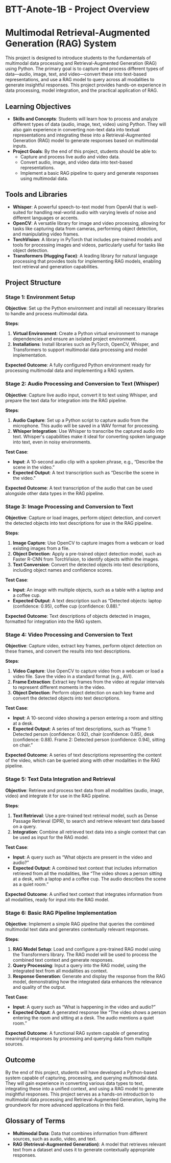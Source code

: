# BTT-Anote-1B - Project Overview

# Multimodal Retrieval-Augmented Generation (RAG) System
This project is designed to introduce students to the fundamentals of multimodal data processing and Retrieval-Augmented Generation (RAG) using Python. The primary goal is to capture and process different types of data—audio, image, text, and video—convert these into text-based representations, and use a RAG model to query across all modalities to generate insightful responses. This project provides hands-on experience in data processing, model integration, and the practical application of RAG.

## Learning Objectives
- **Skills and Concepts**: Students will learn how to process and analyze different types of data (audio, image, text, video) using Python. They will also gain experience in converting non-text data into textual representations and integrating these into a Retrieval-Augmented Generation (RAG) model to generate responses based on multimodal inputs.
- **Project Goals**: By the end of this project, students should be able to:
  - Capture and process live audio and video data.
  - Convert audio, image, and video data into text-based representations.
  - Implement a basic RAG pipeline to query and generate responses using multimodal data.

## Tools and Libraries
- **Whisper**: A powerful speech-to-text model from OpenAI that is well-suited for handling real-world audio with varying levels of noise and different languages or accents.
- **OpenCV**: A versatile library for image and video processing, allowing for tasks like capturing data from cameras, performing object detection, and manipulating video frames.
- **TorchVision**: A library in PyTorch that includes pre-trained models and tools for processing images and videos, particularly useful for tasks like object detection.
- **Transformers (Hugging Face)**: A leading library for natural language processing that provides tools for implementing RAG models, enabling text retrieval and generation capabilities.

## Project Structure

### Stage 1: Environment Setup
**Objective**: Set up the Python environment and install all necessary libraries to handle and process multimodal data.

**Steps**:
1. **Virtual Environment**: Create a Python virtual environment to manage dependencies and ensure an isolated project environment.
2. **Installations**: Install libraries such as PyTorch, OpenCV, Whisper, and Transformers to support multimodal data processing and model implementation.

**Expected Outcome**: A fully configured Python environment ready for processing multimodal data and implementing a RAG system.

### Stage 2: Audio Processing and Conversion to Text (Whisper)
**Objective**: Capture live audio input, convert it to text using Whisper, and prepare the text data for integration into the RAG pipeline.

**Steps**:
1. **Audio Capture**: Set up a Python script to capture audio from the microphone. This audio will be saved in a WAV format for processing.
2. **Whisper Integration**: Use Whisper to transcribe the captured audio into text. Whisper's capabilities make it ideal for converting spoken language into text, even in noisy environments.

**Test Case**:
- **Input**: A 10-second audio clip with a spoken phrase, e.g., “Describe the scene in the video.”
- **Expected Output**: A text transcription such as “Describe the scene in the video.”

**Expected Outcome**: A text transcription of the audio that can be used alongside other data types in the RAG pipeline.

### Stage 3: Image Processing and Conversion to Text
**Objective**: Capture or load images, perform object detection, and convert the detected objects into text descriptions for use in the RAG pipeline.

**Steps**:
1. **Image Capture**: Use OpenCV to capture images from a webcam or load existing images from a file.
2. **Object Detection**: Apply a pre-trained object detection model, such as Faster R-CNN from TorchVision, to identify objects within the images.
3. **Text Conversion**: Convert the detected objects into text descriptions, including object names and confidence scores.

**Test Case**:
- **Input**: An image with multiple objects, such as a table with a laptop and a coffee cup.
- **Expected Output**: A text description such as “Detected objects: laptop (confidence: 0.95), coffee cup (confidence: 0.88).”

**Expected Outcome**: Text descriptions of objects detected in images, formatted for integration into the RAG system.

### Stage 4: Video Processing and Conversion to Text
**Objective**: Capture video, extract key frames, perform object detection on these frames, and convert the results into text descriptions.

**Steps**:
1. **Video Capture**: Use OpenCV to capture video from a webcam or load a video file. Save the video in a standard format (e.g., AVI).
2. **Frame Extraction**: Extract key frames from the video at regular intervals to represent different moments in the video.
3. **Object Detection**: Perform object detection on each key frame and convert the detected objects into text descriptions.

**Test Case**:
- **Input**: A 10-second video showing a person entering a room and sitting at a desk.
- **Expected Output**: A series of text descriptions, such as “Frame 1: Detected person (confidence: 0.92), chair (confidence: 0.85), desk (confidence: 0.88). Frame 2: Detected person (confidence: 0.94), sitting on chair.”

**Expected Outcome**: A series of text descriptions representing the content of the video, which can be queried along with other modalities in the RAG pipeline.

### Stage 5: Text Data Integration and Retrieval
**Objective**: Retrieve and process text data from all modalities (audio, image, video) and integrate it for use in the RAG pipeline.

**Steps**:
1. **Text Retrieval**: Use a pre-trained text retrieval model, such as Dense Passage Retrieval (DPR), to search and retrieve relevant text data based on a query.
2. **Integration**: Combine all retrieved text data into a single context that can be used as input for the RAG model.

**Test Case**:
- **Input**: A query such as “What objects are present in the video and audio?”
- **Expected Output**: A combined text context that includes information retrieved from all the modalities, like “The video shows a person sitting at a desk, with a laptop and a coffee cup. The audio describes the scene as a quiet room.”

**Expected Outcome**: A unified text context that integrates information from all modalities, ready for input into the RAG model.

### Stage 6: Basic RAG Pipeline Implementation
**Objective**: Implement a simple RAG pipeline that queries the combined multimodal text data and generates contextually relevant responses.

**Steps**:
1. **RAG Model Setup**: Load and configure a pre-trained RAG model using the Transformers library. The RAG model will be used to process the combined text context and generate responses.
2. **Query Processing**: Input a query into the RAG model, using the integrated text from all modalities as context.
3. **Response Generation**: Generate and display the response from the RAG model, demonstrating how the integrated data enhances the relevance and quality of the output.

**Test Case**:
- **Input**: A query such as “What is happening in the video and audio?”
- **Expected Output**: A generated response like “The video shows a person entering the room and sitting at a desk. The audio mentions a quiet room.”

**Expected Outcome**: A functional RAG system capable of generating meaningful responses by processing and querying data from multiple sources.

## Outcome
By the end of this project, students will have developed a Python-based system capable of capturing, processing, and querying multimodal data. They will gain experience in converting various data types to text, integrating these into a unified context, and using a RAG model to generate insightful responses. This project serves as a hands-on introduction to multimodal data processing and Retrieval-Augmented Generation, laying the groundwork for more advanced applications in this field.

## Glossary of Terms
- **Multimodal Data**: Data that combines information from different sources, such as audio, video, and text.
- **RAG (Retrieval-Augmented Generation)**: A model that retrieves relevant text from a dataset and uses it to generate contextually appropriate responses.
